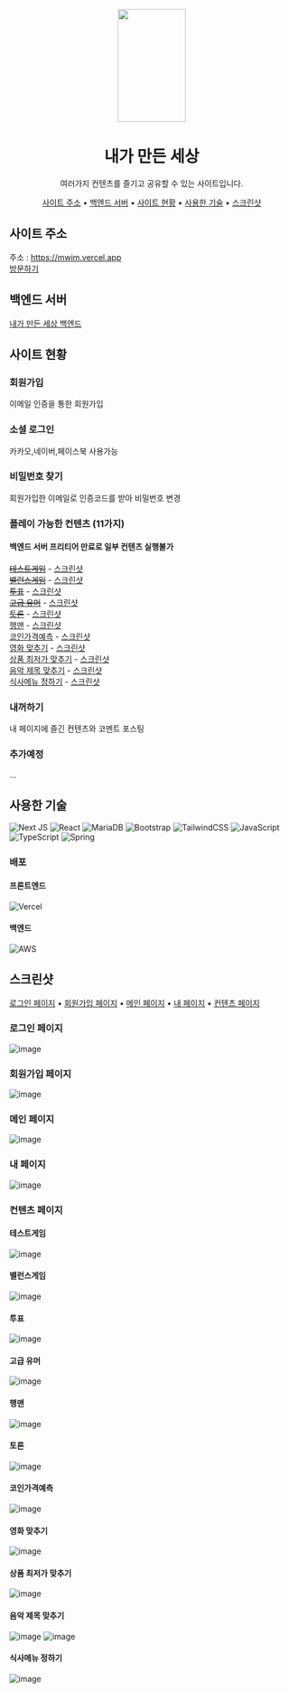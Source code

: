 <p align="center"><img src="https://user-images.githubusercontent.com/59051855/183535054-97d39276-2396-4b15-99f1-fd1d99c147bc.png"  width="120" height="200"/></p>
<div align="center">
 <h1>내가 만든 세상</h1>
 여러가지 컨텐츠를 즐기고 공유할 수 있는 사이트입니다.
 <p>
    <a href="#사이트-주소">사이트 주소</a> •
    <a href="#백엔드-서버">백엔드 서버</a> •
    <a href="#사이트-현황">사이트 현황</a> •
    <a href="#사용한-기술">사용한 기술</a> •
    <a href="#스크린샷">스크린샷</a>
 </p>
</div>

## 사이트 주소
주소 : https://mwim.vercel.app  
[방문하기](https://mwim.vercel.app/)

## 백엔드 서버
[내가 만든 세상 백엔드](https://github.com/JSB-human/mwim-back)

## 사이트 현황
### 회원가입 
이메일 인증을 통한 회원가입
### 소셜 로그인
카카오,네이버,페이스북 사용가능
### 비밀번호 찾기
회원가입한 이메일로 인증코드를 받아 비밀번호 변경

### 플레이 가능한 컨텐츠 (11가지)  
#### 백엔드 서버 프리티어 만료로 일부 컨텐츠 실행불가
~~[테스트게임](https://mwim.vercel.app/play/test_game/0)~~ - <a href="#테스트게임">스크린샷</a>  
~~[밸런스게임](https://mwim.vercel.app/play/balance/0)~~ - <a href="#밸런스게임">스크린샷</a>  
~~[투표](https://mwim.vercel.app/play/vote/0)~~ - <a href="#투표">스크린샷</a>  
~~[고급 유머](https://mwim.vercel.app/play/joke/0)~~ - <a href="#고급-유머">스크린샷</a>  
~~[토론](https://mwim.vercel.app/play/debate/0)~~ - <a href="#토론">스크린샷</a>  
[행맨](https://mwim.vercel.app/play/hangman/hangman) - <a href="#행맨">스크린샷</a>  
[코인가격예측](https://mwim.vercel.app/play/coin/guessCoin) - <a href="#코인가격예측">스크린샷</a>  
[영화 맞추기](https://mwim.vercel.app/play/guess_movie/movie) - <a href="#영화-맞추기">스크린샷</a>  
[상품 최저가 맞추기](https://mwim.vercel.app/play/guess_price/price) - <a href="#상품-최저가-맞추기">스크린샷</a>  
[음악 제목 맞추기](https://mwim.vercel.app/play/guess_music/music) - <a href="#음악-제목-맞추기">스크린샷</a>  
[식사메뉴 정하기](https://mwim.vercel.app/play/pick_menu/meal) - <a href="#식사메뉴-정하기">스크린샷</a>  

### 내꺼하기
내 페이지에 즐긴 컨텐츠와 코멘트 포스팅

### 추가예정
...

## 사용한 기술
![Next JS](https://img.shields.io/badge/Next-black?style=for-the-badge&logo=next.js&logoColor=white)
![React](https://img.shields.io/badge/react-%2320232a.svg?style=for-the-badge&logo=react&logoColor=%2361DAFB)
![MariaDB](https://img.shields.io/badge/MariaDB-003545?style=for-the-badge&logo=mariadb&logoColor=white)
![Bootstrap](https://img.shields.io/badge/bootstrap-%23563D7C.svg?style=for-the-badge&logo=bootstrap&logoColor=white)
![TailwindCSS](https://img.shields.io/badge/tailwindcss-%2338B2AC.svg?style=for-the-badge&logo=tailwind-css&logoColor=white)
![JavaScript](https://img.shields.io/badge/javascript-%23323330.svg?style=for-the-badge&logo=javascript&logoColor=%23F7DF1E)
![TypeScript](https://img.shields.io/badge/typescript-%23007ACC.svg?style=for-the-badge&logo=typescript&logoColor=white)
![Spring](https://img.shields.io/badge/spring-%236DB33F.svg?style=for-the-badge&logo=spring&logoColor=white)
### 배포
#### 프론트엔드  
![Vercel](https://img.shields.io/badge/vercel-%23000000.svg?style=for-the-badge&logo=vercel&logoColor=white)

#### 백엔드  
![AWS](https://img.shields.io/badge/AWS-%23FF9900.svg?style=for-the-badge&logo=amazon-aws&logoColor=white)


## 스크린샷
<a href="#로그인-페이지">로그인 페이지</a> •
<a href="#회원가입-페이지">회원가입 페이지</a> •
<a href="#메인-페이지">메인 페이지</a> •
<a href="#내-페이지">내 페이지</a> •
<a href="#컨텐츠-페이지">컨텐츠 페이지</a>
### 로그인 페이지
![image](https://user-images.githubusercontent.com/59051855/183540088-c6a99ea5-07c5-43e1-acff-a0234a36ac34.png)
### 회원가입 페이지
![image](https://user-images.githubusercontent.com/59051855/183540277-d2052c28-dc77-40c4-912f-58d430731d04.png)
### 메인 페이지
![image](https://user-images.githubusercontent.com/59051855/186141474-e46423e9-23fe-4e0a-ad2f-8d75944691f1.png)
### 내 페이지
![image](https://user-images.githubusercontent.com/59051855/186141712-f5666ff7-a79d-4d91-a063-bcb14dcaecea.png)
### 컨텐츠 페이지
#### 테스트게임
![image](https://user-images.githubusercontent.com/59051855/186142469-6ee8eaf0-1786-4d20-a094-e1e83fd9cf2a.png)
#### 밸런스게임
![image](https://user-images.githubusercontent.com/59051855/186142517-02d2042b-44b3-4482-a48a-ead233684949.png)
#### 투표
![image](https://user-images.githubusercontent.com/59051855/186142586-7905057c-ebe4-4778-8cb6-a111f7794b2b.png)
#### 고급 유머
![image](https://user-images.githubusercontent.com/59051855/186142686-63137731-fcd8-4fb2-bbc2-516baea2fb74.png)
#### 행맨
![image](https://user-images.githubusercontent.com/59051855/186142857-9fd4afcb-1145-4972-9c14-116f876c5810.png)
#### 토론
![image](https://user-images.githubusercontent.com/59051855/186143066-9576fa01-02d7-4977-9a72-4ee319cf4711.png)
#### 코인가격예측
![image](https://user-images.githubusercontent.com/59051855/186143147-5712c0a1-ce12-482f-8034-4990ae67c46c.png)
#### 영화 맞추기
![image](https://user-images.githubusercontent.com/59051855/186143417-239c7bda-cf7c-4eb3-b708-116f0b481732.png)
#### 상품 최저가 맞추기
![image](https://user-images.githubusercontent.com/59051855/186143524-2300d5d1-b57a-40b8-a9c4-e1a661893919.png)
#### 음악 제목 맞추기
![image](https://user-images.githubusercontent.com/59051855/186143666-ddc7d72f-6932-4109-a668-0d7876f37248.png)
![image](https://user-images.githubusercontent.com/59051855/186143719-d82d13ee-82d9-417e-a125-76eb040b9f04.png)
#### 식사메뉴 정하기
![image](https://user-images.githubusercontent.com/59051855/186143867-0aaca3ff-2b6f-4957-a797-93bc7b6f1896.png)
